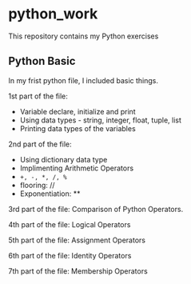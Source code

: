 # python_work
This repository contains my Python exercises

## Python Basic

In my frist python file, I included basic things.

1st part of the file:
* Variable declare, initialize and print
* Using data types - string, integer, float, tuple, list
* Printing data types of the variables

2nd part of the file:
* Using dictionary data type
* Implimenting Arithmetic Operators
* ```+, -, *, /, % ```
* flooring: //   
* Exponentiation: **


3rd part of the file: Comparison of Python Operators.

4th part of the file: Logical Operators 

5th part of the file: Assignment Operators 

6th part of the file: Identity Operators 

7th part of the file: Membership Operators 
